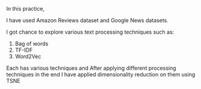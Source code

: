 In this practice,

I have used Amazon Reviews dataset and Google News datasets.

I got chance to explore various text processing techniques such as:
  1. Bag of words
  2. TF-IDF
  3. Word2Vec

Each has various techniques and After applying different processing techniques in the end I have applied dimensionality reduction on them using TSNE

